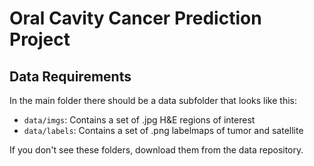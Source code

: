 # Oral Cavity Cancer Prediction Project

## Data Requirements

In the main folder there should be a data subfolder that looks like this:
- `data/imgs`: Contains a set of .jpg H&E regions of interest
- `data/labels`: Contains a set of .png labelmaps of tumor and satellite

If you don't see these folders, download them from the data repository.